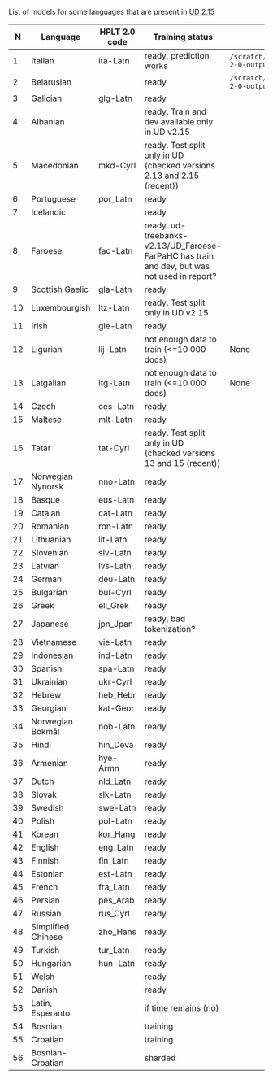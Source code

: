 List of models for some languages that are present in [UD 2.15](https://universaldependencies.org/#download) 

| N  | Language           | HPLT 2.0 code | Training status                                                                             | Model path                                                        |
|----|--------------------|---------------|---------------------------------------------------------------------------------------------|-------------------------------------------------------------------|
| 1  | Italian            | ita-Latn      | ready, prediction works                                                                     | `/scratch/project_465001386/hplt-2-0-output/hplt_hf_models/itaL/` |
| 2  | Belarusian         |               | ready                                                                                       | `/scratch/project_465001386/hplt-2-0-output/hplt_hf_models/belC/` |
| 3  | Galician           | glg-Latn      | ready                                                                                       |                                                                   |
| 4  | Albanian           |               | ready. Train and dev available only in UD v2.15                                             |                                                                   |
| 5  | Macedonian         | mkd-Cyrl      | ready. Test split only in UD (checked versions 2.13 and 2.15 (recent))                      |                                                                   |
| 6  | Portuguese         | por_Latn      | ready                                                                                       |                                                                   |
| 7  | Icelandic          |               | ready                                                                                       |                                                                   |
| 8  | Faroese            | fao-Latn      | ready. ud-treebanks-v2.13/UD_Faroese-FarPaHC has train and dev, but was not used in report? |                                                                   |
| 9  | Scottish Gaelic    | gla-Latn      | ready                                                                                       |                                                                   |
| 10 | Luxembourgish      | ltz-Latn      | ready. Test split only in UD v2.15                                                          |                                                                   |
| 11 | Irish              | gle-Latn      | ready                                                                                       |                                                                   |
| 12 | Ligurian           | lij-Latn      | not enough data to train (<=10 000 docs)                                                    | None                                                              |
| 13 | Latgalian          | ltg-Latn      | not enough data to train (<=10 000 docs)                                                    | None                                                                 |
|14| Czech              | ces-Latn      | ready                                                                                       | |
|15| Maltese            | mlt-Latn      | ready                                                                                       ||
|16| Tatar              | tat-Cyrl      | ready. Test split only in UD (checked versions 13 and 15 (recent))                          | |
|17| Norwegian Nynorsk  | nno-Latn      | ready                                                                                       ||
|18| Basque             | eus-Latn      | ready                                                                                       | |
|19| Catalan            | cat-Latn      | ready                                                                                       | |
|20| Romanian           | ron-Latn      | ready                                                                                       | |
|21| Lithuanian         | lit-Latn      | ready                                                                                       | |
|22| Slovenian          | slv-Latn      | ready                                                                                       | |
|23| Latvian            | lvs-Latn      | ready                                                                                       | |
|24| German             | deu-Latn      | ready                                                                                       | |
|25| Bulgarian          | bul-Cyrl      | ready                                                                                       | |
|26| Greek              | ell_Grek      | ready                                                                                       | |
|27| Japanese           |  jpn_Jpan     | ready, bad tokenization?                                                                    | |
|28| Vietnamese         | vie-Latn      | ready                                                                                       ||
|29| Indonesian         | ind-Latn      | ready                                                                                       ||
|30| Spanish            | spa-Latn      | ready                                                                                       ||
|31| Ukrainian          | ukr-Cyrl      | ready                                                                                       ||
|32| Hebrew             | heb_Hebr      | ready                                                                                       ||
|33| Georgian           | kat-Geor      | ready                                                                                       ||
|34| Norwegian Bokmål   | nob-Latn      | ready                                                                                       ||
|35| Hindi              | hin_Deva      | ready                                                                                       ||
|36| Armenian           | hye-Armn      | ready                                                                                       ||
|37| Dutch              | nld_Latn      | ready                                                                                       ||
|38| Slovak             | slk-Latn      | ready                                                                                       ||
|39| Swedish            | swe-Latn      | ready                                                                                       ||
|40| Polish             | pol-Latn      | ready                                                                                       ||
|41| Korean             | kor_Hang      | ready                                                                                       ||
|42| English            | eng_Latn      | ready                                                                                       ||
|43| Finnish            | fin_Latn      | ready                                                                                       ||
|44| Estonian           | est-Latn      | ready                                                                                       ||
|45| French             | fra_Latn      | ready                                                                                       ||
|46| Persian            | pes_Arab      | ready                                                                                       ||
|47| Russian            | rus_Cyrl      | ready                                                                                       ||
|48| Simplified Chinese | zho_Hans      | ready                                                                                       ||
|49| Turkish            | tur_Latn      | ready                                                                                       ||
|50| Hungarian          | hun-Latn      | ready                                                                                       ||
|51| Welsh              |               | ready                                                                                       ||
|52| Danish             |               | ready                                                                                       ||
|53| Latin, Esperanto   |               | if time remains (no)                                                                        ||
|54| Bosnian            | | training||
|55| Croatian           | |training||
|56|Bosnian-Croatian| |sharded||
